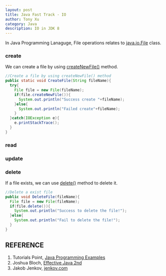 ```yaml
---
layout: post
title: Java Fast Track - IO
author: Tony Xu
category: Java
description: IO in JDK 8
---
```

In Java Programming Lanaguge, File operations relates to
[java.io.File](https://docs.oracle.com/javase/7/docs/api/java/io/File.html)
class.

### create

We can create a file by using
[createNewFile()](https://docs.oracle.com/javase/7/docs/api/java/io/File.html#createNewFile())
method.

```java
//Create a file by using createNewFile() method
public static void CreateFile(String fileName){
  try{
    File file = new File(fileName);
    if(file.createNewFile()){
      System.out.println("Success create "+fileName);
    }else{
      System.out.println("Failed create"+fileName);
    }
  }catch(IOException e){
    e.printStackTrace();
  }
}
```

### read



### update

### delete

If a file exists, we can use [delete()](https://docs.oracle.com/javase/7/docs/api/java/io/File.html#delete())
method to delete it.

```java
//Delete a exist file
public void DeleteFile(fileName){
  File file = new File(fileName);
  if(file.delete()){
    System.out.println("Success to delete the file!");
  }else{
    System.out.println("Fail to delete the file!");
  }
}
```

## REFERENCE

1. Tutorials Point, [Java Programming Examples](https://www.tutorialspoint.com/javaexamples/index.htm)
2. Joshua Bloch, [Effective Java 2nd](https://www.amazon.com/Effective-Java-2nd-Joshua-Bloch/dp/0321356683)
3. Jakob Jenkov, [jenkov.com](http://tutorials.jenkov.com/java/index.html)
